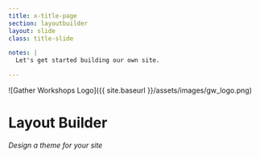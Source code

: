 ```yaml
---
title: x-title-page
section: layoutbuilder
layout: slide
class: title-slide

notes: |
  Let's get started building our own site.

---
```


![Gather Workshops Logo]({{ site.baseurl }}/assets/images/gw_logo.png)

# Layout Builder
_Design a theme for your site_
